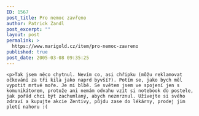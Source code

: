 ```yaml
---
ID: 1567
post_title: Pro nemoc zavřeno
author: Patrick Zandl
post_excerpt: ""
layout: post
permalink: >
  https://www.marigold.cz/item/pro-nemoc-zavreno
published: true
post_date: 2005-03-08 09:35:25
---
```

	<p>Tak jsem něco chytnul. Nevím co, asi chřipku (můžu reklamovat očkování za tři kila jako naprd byvší?). Potím se, jako bych měl vypotit mrtvé moře. Je mi blbě. Se světem jsem ve spojení jen s komunikátorem, protože ani nemám odvahu vzít si notebook do postele, jak pořád chci být zachumlaný, abych nezmrznul. Užívejte si svého zdraví a kupujte akcie Zentivy, půjdu zase do lékárny, prodej jim pletí nahoru :(
</p>